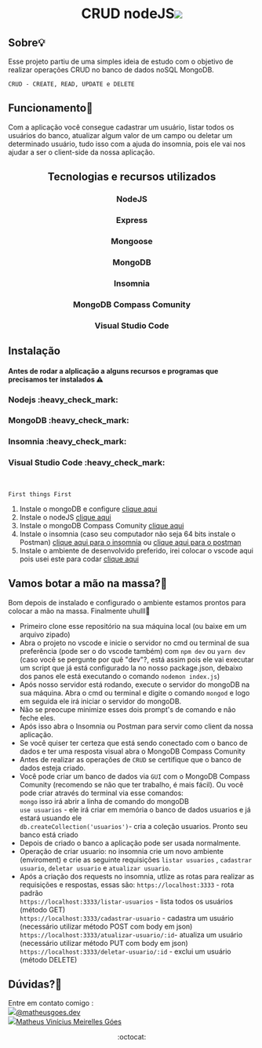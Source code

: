 <h1 align="center">CRUD nodeJS<img src="https://img.icons8.com/color/48/000000/nodejs.png"/></h1>

## Sobre:bulb:
Esse projeto partiu de uma simples ideia de estudo com o objetivo de realizar operações CRUD no banco de dados noSQL MongoDB.

`CRUD - CREATE, READ, UPDATE e DELETE`

## Funcionamento:pushpin:
Com a aplicação você consegue cadastrar um usuário, listar todos os usuários do banco, atualizar algum valor de um campo ou deletar um determinado usuário, tudo isso com a ajuda do insomnia, pois ele vai nos ajudar a ser o client-side da nossa aplicação.

<h2 align="center">Tecnologias e recursos utilizados</h2>
<h3 align="center">NodeJS</h3>
<h3 align="center">Express</h3>
<h3 align="center">Mongoose</h3>
<h3 align="center">MongoDB</h3>
<h3 align="center">Insomnia</h3>
<h3 align="center">MongoDB Compass Comunity</h3>
<h3 align="center">Visual Studio Code</h3>

## Instalação

#### Antes de rodar a alplicação a alguns recursos e programas que precisamos ter instalados :warning:
<h3>Nodejs :heavy_check_mark:</h3>
<h3>MongoDB :heavy_check_mark:</h3>
<h3>Insomnia :heavy_check_mark:</h3>
<h3>Visual Studio Code :heavy_check_mark:</h3>
<br />

`First things First`

1. Instale o mongoDB e configure [clique aqui](https://medium.com/@NetoVieiraLeo/instalando-e-configurando-o-mongodb-no-windows-b1d4e1e58911)
2. Instale o nodeJS [clique aqui](https://nodejs.org/pt-br/download/)
3. Instale o mongoDB Compass Comunity [clique aqui](https://www.mongodb.com/try#atlas.)
4. Instale o insomnia (caso seu computador não seja 64 bits instale o Postman) [clique aqui para o insomnia](https://insomnia.rest/download/) ou [clique aqui para o postman](https://www.postman.com/downloads/)
5. Instale o ambiente de desenvolvido preferido, irei colocar o vscode aqui pois usei este para codar [clique aqui](https://code.visualstudio.com/download)

## Vamos botar a mão na massa?:muscle:
Bom depois de instalado e configurado o ambiente estamos prontos para colocar a mão na massa. Finalmente uhulll:raised_hands:
<br />
- Primeiro clone esse repositório na sua máquina local (ou baixe em um arquivo zipado)
- Abra o projeto no vscode e inicie o servidor no cmd ou terminal de sua preferência (pode ser o do vscode também) com `npm dev` ou `yarn dev` (caso você se pergunte por quê "dev"?, está assim pois ele vai executar um script que já está configurado la no nosso package.json, debaixo dos panos ele está executando o comando `nodemon index.js`)
- Após nosso servidor está rodando, execute o servidor do mongoDB na sua máquina. Abra o cmd ou terminal e digite o comando `mongod` e logo em seguida ele irá iniciar o servidor do mongoDB.
- Não se preocupe minimize esses dois prompt's de comando e não feche eles.
- Após isso abra o Insomnia ou Postman para servir como client da nossa aplicação.
- Se você quiser ter certeza que está sendo conectado com o banco de dados e ter uma resposta visual abra o MongoDB Compass Comunity
- Antes de realizar as operações de `CRUD` se certifique que o banco de dados esteja criado.
- Você pode criar um banco de dados via `GUI` com o MongoDB Compass Comunity (recomendo se não que ter trabalho, é mais fácil).
Ou você pode criar através do terminal via esse comandos: <br /> `mongo` isso irá abrir a linha de comando do mongoDB
<br /> `use usuarios` - ele irá criar em memória o banco de dados usuarios e já estará usuando ele 
<br /> `db.createCollection('usuarios')`- cria a coleção usuarios. Pronto seu banco está criado
- Depois de criado o banco a aplicação pode ser usada normalmente.
- Operação de criar usuario: no insomnia crie um novo ambiente (enviroment) e crie as seguinte requisições `listar usuarios` , `cadastrar usuario`, `deletar usuario` e `atualizar usuario`.
- Após a criação dos requests no insomnia, utlize as rotas para realizar as requisições e respostas, essas são:
`https://localhost:3333` - rota padrão <br />
`https://localhost:3333/listar-usuarios` - lista todos os usuários (método GET) <br />
`https://localhost:3333/cadastrar-usuario` - cadastra um usuário (necessário utilizar método POST com body em json)
`https://localhost:3333/atualizar-usuario/:id`- atualiza um usuário (necessário utilizar método PUT com body em json)
`https://localhost:3333/deletar-usuario/:id` - exclui um usuário (método DELETE)

## Dúvidas?:raising_hand:
Entre em contato comigo : <br /> <label><img src="https://img.icons8.com/fluent/40/000000/instagram-new.png"/><a href="https://instagram.com/matheusgoes.dev">@matheusgoes.dev</a></label>
<br />
<label><img src="https://img.icons8.com/officel/40/000000/linkedin.png"/><a href="linkedin.com/in/matheus-vinícius-meirelles-góes-5b8058aa">Matheus Vinícius Meirelles Góes</a></label>
<p align="center">:octocat:</p>
